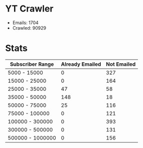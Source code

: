 # YT Crawler
- Emails: 1704
- Crawled: 90929

# Stats
| Subscriber Range  | Already Emailed | Not Emailed |
|-------|-------|-------|
| 5000 - 15000 | 0 | 327 |
| 15000 - 25000 | 0 | 164 |
| 25000 - 35000 | 47 | 58 |
| 35000 - 50000 | 148 | 18 |
| 50000 - 75000 | 25 | 116 |
| 75000 - 100000 | 0 | 121 |
| 100000 - 300000 | 0 | 393 |
| 300000 - 500000 | 0 | 131 |
| 500000 - 1000000 | 0 | 156 |
